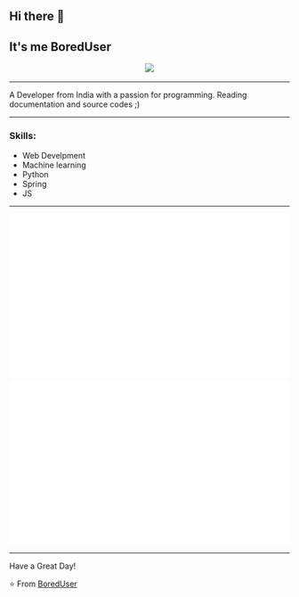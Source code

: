 ## Hi there 👋

<!--
**BoredUser/BoredUser** is a ✨ _special_ ✨ repository because its `README.md` (this file) appears on your GitHub profile.

Here are some ideas to get you started:

- 🔭 I’m currently working on ...
- 🌱 I’m currently learning ...
- 👯 I’m looking to collaborate on ...
- 🤔 I’m looking for help with ...
- 💬 Ask me about ...
- 📫 How to reach me: ...
- 😄 Pronouns: ...
- ⚡ Fun fact: ...
-->

## It's me BoredUser
<p align="center">
   <img height="200" src="https://user-images.githubusercontent.com/26546389/130835295-0fc0bccc-724b-4867-a5ae-c1a741c6a787.jpg" /> 
</p>

----

A Developer from India with a passion for programming. Reading documentation and source codes ;)

-----

### Skills:

- Web Develpment 
- Machine learning 
- Python
- Spring 
- JS


-----

<!-- ![](https://github.com/BoredUser/Git-Stats/blob/master/generated/overview.svg) -->
<p align="center">
   <img src="https://github.com/BoredUser/Git-Stats/blob/master/generated/overview.svg"/>
   <img src="https://github.com/BoredUser/Git-Stats/blob/master/generated/languages.svg" />
</p>


-----


Have a Great Day!

⭐️ From [BoredUser](https://github.com/BoredUser)
